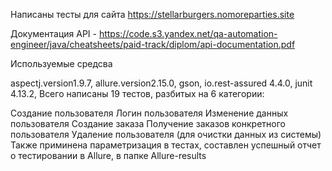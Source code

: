 Написаны тесты для сайта https://stellarburgers.nomoreparties.site 

Документация API - https://code.s3.yandex.net/qa-automation-engineer/java/cheatsheets/paid-track/diplom/api-documentation.pdf 

Используемые средсва

aspectj.version1.9.7, allure.version2.15.0, gson, io.rest-assured 4.4.0, junit 4.13.2, Всего написаны 19 тестов, разбитых на 6 категории:

Создание пользователя
Логин пользователя
Изменение данных пользователя
Создание заказа
Получение заказов конкретного пользователя
Удаление пользователя (для очистки данных из системы)
Также приминена параметризация в тестах, составлен успешный отчет о тестировании в Allure, в папке Allure-results
